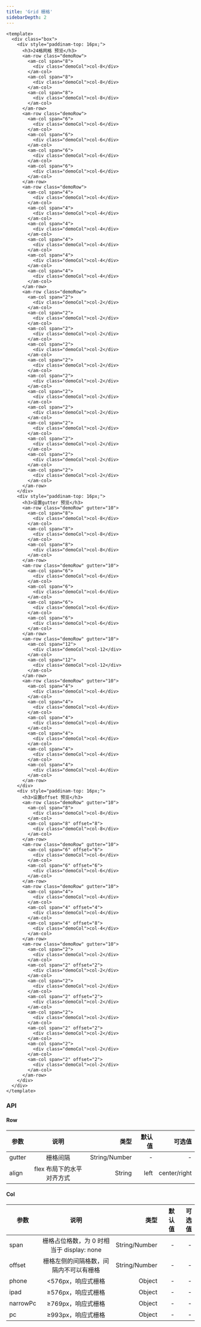 ```yaml
---
title: 'Grid 栅格'
sidebarDepth: 2
---
```


<ClientOnly>
  <grid-demo-1/>
</ClientOnly>

```vue{4}
<template>
  <div class="box">
    <div style="paddinam-top: 16px;">
      <h3>24格网格 预览</h3>
      <am-row class="demoRow">
        <am-col span="8">
          <div class="demoCol">col-8</div>
        </am-col>
        <am-col span="8">
          <div class="demoCol">col-8</div>
        </am-col>
        <am-col span="8">
          <div class="demoCol">col-8</div>
        </am-col>
      </am-row>
      <am-row class="demoRow">
        <am-col span="6">
          <div class="demoCol">col-6</div>
        </am-col>
        <am-col span="6">
          <div class="demoCol">col-6</div>
        </am-col>
        <am-col span="6">
          <div class="demoCol">col-6</div>
        </am-col>
        <am-col span="6">
          <div class="demoCol">col-6</div>
        </am-col>
      </am-row>
      <am-row class="demoRow">
        <am-col span="4">
          <div class="demoCol">col-4</div>
        </am-col>
        <am-col span="4">
          <div class="demoCol">col-4</div>
        </am-col>
        <am-col span="4">
          <div class="demoCol">col-4</div>
        </am-col>
        <am-col span="4">
          <div class="demoCol">col-4</div>
        </am-col>
        <am-col span="4">
          <div class="demoCol">col-4</div>
        </am-col>
        <am-col span="4">
          <div class="demoCol">col-4</div>
        </am-col>
      </am-row>
      <am-row class="demoRow">
        <am-col span="2">
          <div class="demoCol">col-2</div>
        </am-col>
        <am-col span="2">
          <div class="demoCol">col-2</div>
        </am-col>
        <am-col span="2">
          <div class="demoCol">col-2</div>
        </am-col>
        <am-col span="2">
          <div class="demoCol">col-2</div>
        </am-col>
        <am-col span="2">
          <div class="demoCol">col-2</div>
        </am-col>
        <am-col span="2">
          <div class="demoCol">col-2</div>
        </am-col>
        <am-col span="2">
          <div class="demoCol">col-2</div>
        </am-col>
        <am-col span="2">
          <div class="demoCol">col-2</div>
        </am-col>
        <am-col span="2">
          <div class="demoCol">col-2</div>
        </am-col>
        <am-col span="2">
          <div class="demoCol">col-2</div>
        </am-col>
        <am-col span="2">
          <div class="demoCol">col-2</div>
        </am-col>
        <am-col span="2">
          <div class="demoCol">col-2</div>
        </am-col>
      </am-row>
    </div>
    <div style="paddinam-top: 16px;">
      <h3>设置gutter 预览</h3>
      <am-row class="demoRow" gutter="10">
        <am-col span="8">
          <div class="demoCol">col-8</div>
        </am-col>
        <am-col span="8">
          <div class="demoCol">col-8</div>
        </am-col>
        <am-col span="8">
          <div class="demoCol">col-8</div>
        </am-col>
      </am-row>
      <am-row class="demoRow" gutter="10">
        <am-col span="6">
          <div class="demoCol">col-6</div>
        </am-col>
        <am-col span="6">
          <div class="demoCol">col-6</div>
        </am-col>
        <am-col span="6">
          <div class="demoCol">col-6</div>
        </am-col>
        <am-col span="6">
          <div class="demoCol">col-6</div>
        </am-col>
      </am-row>
      <am-row class="demoRow" gutter="10">
        <am-col span="12">
          <div class="demoCol">col-12</div>
        </am-col>
        <am-col span="12">
          <div class="demoCol">col-12</div>
        </am-col>
      </am-row>
      <am-row class="demoRow" gutter="10">
        <am-col span="4">
          <div class="demoCol">col-4</div>
        </am-col>
        <am-col span="4">
          <div class="demoCol">col-4</div>
        </am-col>
        <am-col span="4">
          <div class="demoCol">col-4</div>
        </am-col>
        <am-col span="4">
          <div class="demoCol">col-4</div>
        </am-col>
        <am-col span="4">
          <div class="demoCol">col-4</div>
        </am-col>
        <am-col span="4">
          <div class="demoCol">col-4</div>
        </am-col>
      </am-row>
    </div>
    <div style="paddinam-top: 16px;">
      <h3>设置offset 预览</h3>
      <am-row class="demoRow" gutter="10">
        <am-col span="8">
          <div class="demoCol">col-8</div>
        </am-col>
        <am-col span="8" offset="8">
          <div class="demoCol">col-8</div>
        </am-col>
      </am-row>
      <am-row class="demoRow" gutter="10">
        <am-col span="6" offset="6">
          <div class="demoCol">col-6</div>
        </am-col>
        <am-col span="6" offset="6">
          <div class="demoCol">col-6</div>
        </am-col>
      </am-row>
      <am-row class="demoRow" gutter="10">
        <am-col span="4">
          <div class="demoCol">col-4</div>
        </am-col>
        <am-col span="4" offset="4">
          <div class="demoCol">col-4</div>
        </am-col>
        <am-col span="4" offset="8">
          <div class="demoCol">col-4</div>
        </am-col>
      </am-row>
      <am-row class="demoRow" gutter="10">
        <am-col span="2">
          <div class="demoCol">col-2</div>
        </am-col>
        <am-col span="2" offset="2">
          <div class="demoCol">col-2</div>
        </am-col>
        <am-col span="2">
          <div class="demoCol">col-2</div>
        </am-col>
        <am-col span="2" offset="2">
          <div class="demoCol">col-2</div>
        </am-col>
        <am-col span="2">
          <div class="demoCol">col-2</div>
        </am-col>
        <am-col span="2" offset="2">
          <div class="demoCol">col-2</div>
        </am-col>
        <am-col span="2">
          <div class="demoCol">col-2</div>
        </am-col>
        <am-col span="2" offset="2">
          <div class="demoCol">col-2</div>
        </am-col>
      </am-row>
    </div>
  </div>
</template>

```

### API

#### Row

| 参数   |           说明            |          类型 | 默认值 |       可选值 |
| ------ | :-----------------------: | ------------: | -----: | -----------: |
| gutter |         栅格间隔          | String/Number |      - |            - |
| align  | flex 布局下的水平对齐方式 |        String |   left | center/right |

#### Col

| 参数     |                   说明                    |          类型 | 默认值 | 可选值 |
| -------- | :---------------------------------------: | ------------: | -----: | -----: |
| span     | 栅格占位格数，为 0 时相当于 display: none | String/Number |      - |      - |
| offset   |  栅格左侧的间隔格数，间隔内不可以有栅格   | String/Number |      - |      - |
| phone    |            <576px，响应式栅格             |        Object |      - |      - |
| ipad     |            ≥576px，响应式栅格             |        Object |      - |      - |
| narrowPc |            ≥769px，响应式栅格             |        Object |      - |      - |
| pc       |            ≥993px，响应式栅格             |        Object |      - |      - |
